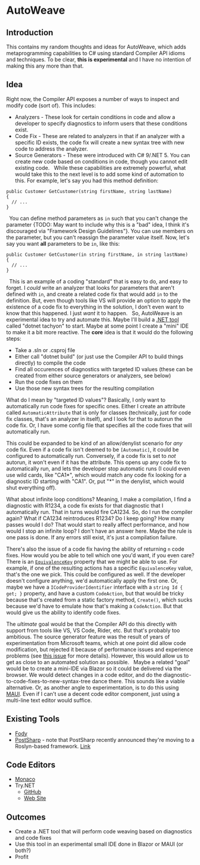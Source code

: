# AutoWeave

## Introduction

This contains my random thoughts and ideas for AutoWeave, which adds metaprogramming capabilities to C# using standard Compiler API idioms and techniques. To be clear, **this is experimental** and I have no intention of making this any more than that.

## Idea

Right now, the Compiler API exposes a number of ways to inspect and modify code (sort of). This includes:
 
* Analyzers - These look for certain conditions in code and allow a developer to specify diagnostics to inform users that these conditions exist.
* Code Fix - These are related to analyzers in that if an analyzer with a specific ID exists, the code fix will create a new syntax tree with new code to address the analyzer.
* Source Generators - These were introduced with C# 9/.NET 5. You can create new code based on conditions in code, though you cannot edit existing code.
 
While these capabilities are extremely powerful, what would take this to the next level is to add some kind of automation to this. For example, let's say you had this method definition:
 
```
public Customer GetCustomer(string firstName, string lastName)
{
  // ...
}
```
 
You can define method parameters as `in` such that you can't change the parameter {TODO: May want to include why this is a "bad" idea, I think it's discouraged via "Framework Design Guidelines"}. You can use members on the parameter, but you can't reassign the parameter value itself. Now, let's say you want **all** parameters to be `in`, like this:
 
```
public Customer GetCustomer(in string firstName, in string lastName)
{
  // ...
}
```
 
This is an example of a coding "standard" that is easy to do, and easy to forget. I *could* write an analyzer that looks for parameters that aren't defined with `in`, and create a related code fix that would add `in` to the definition. But, even though tools like VS will provide an option to apply the existence of a code fix to everything in the solution, I don't even want to know that this happened. I just *want* it to happen.
 
So, AutoWeave is an experimental idea to try and automate this. Maybe I'll build a [.NET tool](https://docs.microsoft.com/en-us/dotnet/core/tools/global-tools) called "dotnet tachyon" to start. Maybe at some point I create a "mini" IDE to make it a bit more reactive. The **core** idea is that it would do the following steps:
 
* Take a .sln or .csproj file
* Either call "dotnet build" (or just use the Compiler API to build things directly) to compile the code
* Find all occurences of diagnostics with targeted ID values (these can be created from either source generators or analyzers, see below)
* Run the code fixes on them
* Use those new syntax trees for the resulting compilation

What do I mean by "targeted ID values"? Basically, I only want to automatically run code fixes for specific ones. Either I create an attribute called `AutomaticAttribute` that is only for classes (technically, just for code fix classes, that's an analyzer in itself), and I look for that to autorun the code fix. Or, I have some config file that specifies all the code fixes that will automatically run.

This could be expanded to be kind of an allow/denylist scenario for *any* code fix. Even if a code fix isn't deemed to be `[Automatic]`, it could be configured to automatically run. Conversely, if a code fix is set to *not* autorun, it won't even if it has the attribute. This opens up any code fix to automatically run, and lets the developer stop automatic runs (I could even use wild cards, like "CA1\*", which would match any code fix looking for a diagnostic ID starting with "CA1". Or, put "\*" in the denylist, which would shut everything off).

What about infinite loop conditions? Meaning, I make a compilation, I find a diagnostic with R1234, a code fix exists for that diagnostic that I automatically run. That in turns would fire CA1234. So, do I run the compiler again? What if CA1234 reintroduces R1234? Do I keep going? How many passes would I do? That would start to really affect performance, and how would I stop an infinite loop? I don't have an answer here. Maybe the rule is one pass is done. If any errors still exist, it's just a compilation failure.

There's also the issue of a code fix having the ability of returning `n` code fixes. How would you be able to tell which one you'd want, if you even care? There is an [`EquivalenceKey`](https://docs.microsoft.com/en-us/dotnet/api/microsoft.codeanalysis.codeactions.codeaction.equivalencekey?view=roslyn-dotnet) property that we might be able to use. For example, if one of the resulting actions has a specific `EquivalenceKey` value, that's the one we pick. This could be configured as well. If the developer doesn't configure anything, we'd automatically apply the first one. Or, maybe we have a `ICodeProviderIdentifier` interface with a `string Id { get; }` property, and have a custom `CodeAction`, but that would be tricky because that's created from a static factory method, `Create()`, which sucks because we'd have to emulate how that's making a `CodeAction`. But that would give us the ability to identify code fixes.

The *ultimate* goal would be that the Compiler API do this directly with support from tools like VS, VS Code, Rider, etc. But that's probably too ambitious. The source generator feature was the result of years of experimentation from Microsoft teams, which at one point did allow code modification, but rejected it because of performance issues and experience problems (see [this issue](https://github.com/dotnet/csharplang/issues/107) for more details). However, this would allow us to get as close to an automated solution as possible.
 
Maybe a related "goal" would be to create a mini-IDE via Blazor so it could be delivered via the browser. We would detect changes in a code editor, and do the diagnostic-to-code-fixes-to-new-syntax-tree dance there. This sounds like a viable alternative. Or, as another angle to experimentation, is to do this using [MAUI](https://github.com/dotnet/maui). Even if I can't use a decent code editor component, just using a multi-line text editor would suffice.
 
## Existing Tools

* [Fody](https://github.com/Fody/Fody)
* [PostSharp](https://www.postsharp.net/) - note that PostSharp recently announced they're moving to a Roslyn-based framework. [Link](https://blog.postsharp.net/post/announcing-caravela-preview.html)

## Code Editors

* [Monaco](https://github.com/microsoft/monaco-editor)
* Try.NET
  * [GitHub](https://github.com/dotnet/try)
  * [Web Site](https://dotnet.microsoft.com/platform/try-dotnet)

## Outcomes

* Create a .NET tool that will perform code weaving based on diagnostics and code fixes
* Use this tool in an experimental small IDE done in Blazor or MAUI (or both?)
* Profit